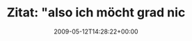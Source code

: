 ---
retweeted: false
source: <a href="http://twitter.com" rel="nofollow">Twitter Web Client</a>
entities:
  hashtags:
  - text: zahnarzt
    indices:
    - '54'
    - '63'
  symbols: []
  user_mentions: []
  urls: []
display_text_range:
- '0'
- '63'
favorite_count: '0'
id_str: '1773737541'
truncated: false
retweet_count: '0'
id: '1773737541'
created_at: Tue May 12 14:28:22 +0000 2009
favorited: false
full_text: 'Zitat: "also ich möcht grad nicht mit ihnen tauschen" #zahnarzt'
lang: de
tags:
- zahnarzt
- pesos:twitter
date: '2009-05-12T14:28:22+00:00'
src: https://twitter.com/bascht/status/1773737541
original_url: https://twitter.com/bascht/status/1773737541
type: twitter_tweet
text: 'Zitat: "also ich möcht grad nicht mit ihnen tauschen" #zahnarzt'
title: 'Zitat: "also ich möcht grad nic'

---